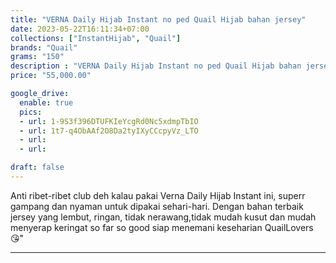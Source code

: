 ```yaml
---
title: "VERNA Daily Hijab Instant no ped Quail Hijab bahan jersey"
date: 2023-05-22T16:11:34+07:00
collections: ["InstantHijab", "Quail"]
brands: "Quail"
grams: "150"
description : "VERNA Daily Hijab Instant no ped Quail Hijab bahan jersey"
price: "55,000.00"

google_drive:
  enable: true
  pics:
  - url: 1-9S3f396DTUFKIeYcgRd0Nc5xdmpTbIO
  - url: 1t7-q4ObAAf2O8Da2tyIXyCCcpyVz_LTO
  - url: 
  - url: 

draft: false
---
```


Anti ribet-ribet club deh kalau pakai Verna Daily Hijab Instant ini, superr gampang dan nyaman untuk dipakai sehari-hari. Dengan bahan terbaik jersey yang lembut, ringan, tidak nerawang,tidak mudah kusut dan mudah menyerap keringat so far so good siap menemani keseharian QuailLovers😘"

----------    
 
